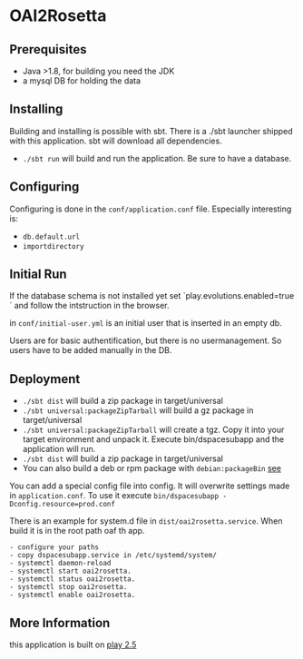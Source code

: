# OAI2Rosetta
## Prerequisites
* Java >1.8, for building you need the JDK
* a mysql DB for holding the data
## Installing
Building and installing is possible with sbt. There is a ./sbt launcher shipped with this application. sbt will download all dependencies.

* `./sbt run` will build and run the application. Be sure to have a database.
## Configuring
Configuring is done in the `conf/application.conf` file. Especially interesting is:
* `db.default.url`
* `importdirectory`
## Initial Run
If the database schema is not installed yet set `play.evolutions.enabled=true´ and follow the intstruction in the browser.

in `conf/initial-user.yml` is an initial user that is inserted in an empty db.

Users are for basic authentification, but there is no usermanagement. So users have to be added manually in the DB.
## Deployment

* `./sbt dist` will build a zip package in target/universal
* `./sbt universal:packageZipTarball` will build a gz package in target/universal
* `./sbt universal:packageZipTarball` will create a tgz. Copy it into your target environment and unpack it. Execute bin/dspacesubapp and the application will run.
* `./sbt dist` will build a zip package in target/universal
* You can also build a deb or rpm package with `debian:packageBin` [see](https://www.scala-sbt.org/sbt-native-packager/archetypes/java_server/index.html)

You can add a special config file into config. It will overwrite settings made in `application.conf`. To use it execute `bin/dspacesubapp -Dconfig.resource=prod.conf`

There is an example for system.d file in `dist/oai2rosetta.service`. When build it is in the root path oaf th app.
    
    - configure your paths
    - copy dspacesubapp.service in /etc/systemd/system/
    - systemctl daemon-reload
    - systemctl start oai2rosetta.
    - systemctl status oai2rosetta.
    - systemctl stop oai2rosetta.
    - systemctl enable oai2rosetta.

## More Information
this application is built on [play 2.5](https://www.playframework.com/documentation/2.5.x/Home)